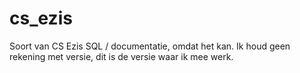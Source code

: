 cs_ezis
=======

Soort van CS Ezis SQL / documentatie, omdat het kan. Ik houd geen rekening met versie, dit is de versie waar ik mee werk.

